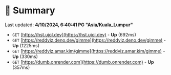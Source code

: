 # 📖 Summary
Last updated: **4/10/2024, 6:40:41 PG "Asia/Kuala_Lumpur"**

- `GET` [https://hst.ujol.dev](https://hst.ujol.dev) - **Up** (692ms)
- `GET` [https://reddviz.deno.dev/gimme](https://reddviz.deno.dev/gimme) - **Up** (1225ms)
- `GET` [https://reddviz.amar.kim/gimme](https://reddviz.amar.kim/gimme) - **Up** (330ms)
- `GET` [https://dumb.onrender.com](https://dumb.onrender.com) - **Up** (357ms)
